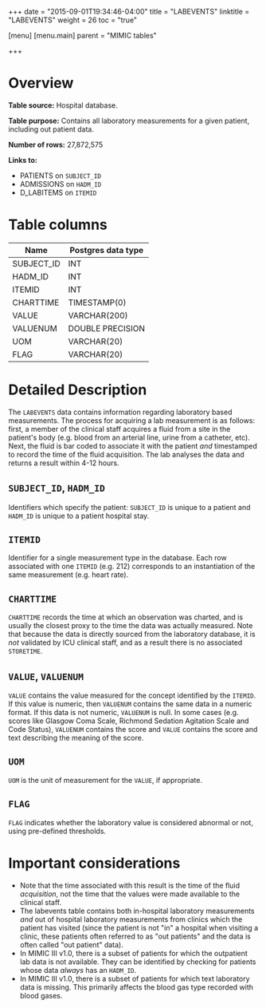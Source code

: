 +++
date = "2015-09-01T19:34:46-04:00"
title = "LABEVENTS"
linktitle = "LABEVENTS"
weight = 26
toc = "true"

[menu]
  [menu.main]
    parent = "MIMIC tables"

+++


# Overview

**Table source:** Hospital database.

**Table purpose:** Contains all laboratory measurements for a given patient, including out patient data.

**Number of rows:** 27,872,575

**Links to:**

* PATIENTS on `SUBJECT_ID`
* ADMISSIONS on `HADM_ID`
* D_LABITEMS on `ITEMID`

# Table columns

Name | Postgres data type 
---- | ---- 
SUBJECT\_ID | INT
HADM\_ID | INT
ITEMID | INT
CHARTTIME | TIMESTAMP(0)
VALUE | VARCHAR(200)
VALUENUM | DOUBLE PRECISION
UOM | VARCHAR(20)
FLAG | VARCHAR(20)
	
# Detailed Description

The `LABEVENTS` data contains information regarding laboratory based measurements. The process for acquiring a lab measurement is as follows: first, a member of the clinical staff acquires a fluid from a site in the patient's body (e.g. blood from an arterial line, urine from a catheter, etc). Next, the fluid is bar coded to associate it with the patient *and* timestamped to record the time of the fluid acquisition. The lab analyses the data and returns a result within 4-12 hours.

## `SUBJECT_ID`, `HADM_ID`

Identifiers which specify the patient: `SUBJECT_ID` is unique to a patient and `HADM_ID` is unique to a patient hospital stay.

## `ITEMID`

Identifier for a single measurement type in the database. Each row associated with one `ITEMID` (e.g. 212) corresponds to an instantiation of the same measurement (e.g. heart rate).

## `CHARTTIME`

`CHARTTIME` records the time at which an observation was charted, and is usually the closest proxy to the time the data was actually measured.
Note that because the data is directly sourced from the laboratory database, it is *not* validated by ICU clinical staff, and as a result there is no associated `STORETIME`.

## `VALUE`, `VALUENUM`

`VALUE` contains the value measured for the concept identified by the `ITEMID`. If this value is numeric, then `VALUENUM` contains the same data in a numeric format. If this data is not numeric, `VALUENUM` is null. In some cases (e.g. scores like Glasgow Coma Scale, Richmond Sedation Agitation Scale and Code Status), `VALUENUM` contains the score and `VALUE` contains the score and text describing the meaning of the score.

## `UOM`

`UOM` is the unit of measurement for the `VALUE`, if appropriate.

## `FLAG`

`FLAG` indicates whether the laboratory value is considered abnormal or not, using pre-defined thresholds.

# Important considerations

* Note that the time associated with this result is the time of the fluid *acquisition*, not the time that the values were made available to the clinical staff. 
* The labevents table contains both in-hospital laboratory measurements *and* out of hospital laboratory measurements from clinics which the patient has visited (since the patient is not "in" a hospital when visiting a clinic, these patients often referred to as "out patients" and the data is often called "out patient" data).
* In MIMIC III v1.0, there is a subset of patients for which the outpatient lab data is not available. They can be identified by checking for patients whose data *always* has an `HADM_ID`.
* In MIMIC III v1.0, there is a subset of patients for which text laboratory data is missing. This primarily affects the blood gas type recorded with blood gases.